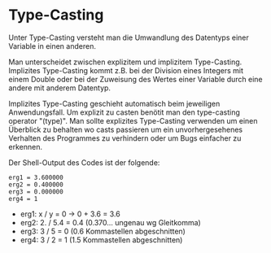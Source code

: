 # Type-Casting
Unter Type-Casting versteht man die Umwandlung des Datentyps einer Variable in einen anderen.

Man unterscheidet zwischen explizitem und implizitem Type-Casting. Implizites Type-Casting kommt z.B. bei der Division eines Integers mit einem Double oder bei der Zuweisung des Wertes einer Variable durch eine andere mit anderem Datentyp. 

Implizites Type-Casting geschieht automatisch beim jeweiligen Anwendungsfall. Um explizit zu casten benötit man den type-casting operator "(type)". Man sollte explizites Type-Casting verwenden um einen Überblick zu behalten wo casts passieren um ein unvorhergesehenes Verhalten des Programmes zu verhindern oder um Bugs einfacher zu erkennen. 

Der Shell-Output des Codes ist der folgende:
```
erg1 = 3.600000
erg2 = 0.400000
erg3 = 0.000000
erg4 = 1
```

- erg1: x / y = 0 -> 0 + 3.6 = 3.6
- erg2: 2. / 5.4 = 0.4 (0.370... ungenau wg Gleitkomma)
- erg3: 3 / 5 = 0 (0.6 Kommastellen abgeschnitten)
- erg4: 3 / 2 = 1 (1.5 Kommastellen abgeschnitten)